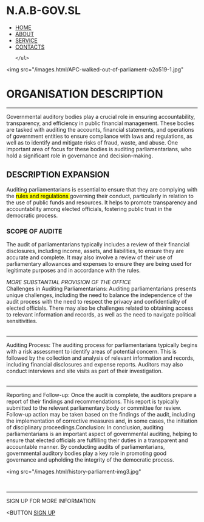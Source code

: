 # N.A.B-GOV.SL

<!DOCTYPE html>
<html lang="en">
<head>
  <meta charset="UTF-8">
  <meta name="viewport" content="width=device-width, initial-scale=1.0">
  <meta http-equiv="X-UA-Compatible" content="ie=edge">
  <link rel="stylesheet" href="style.css">
  <title>■🇸🇱N.A.B/GOV</title>
</head>
  
  <body>

  <nav>
    <ul>
    <li><a href="Home.html">HOME</a></li>
    <li><a href="About.page.html">ABOUT</a> </li>
    <li><a href="/images.html/service.html">SERVICE</a></li>
    <li><a href="/Contact.html">CONTACTS</a></li>
    
    </ul>
  </nav>
  
  
  
  <img src="/images.html/APC-walked-out-of-parliament-o2o519-1.jpg"
  <h1>ORGANISATION DESCRIPTION</h1>
  <hr>
  
<p>Governmental auditory bodies play a crucial role in ensuring accountability, transparency, and efficiency in public financial management. These bodies are tasked with auditing the accounts, financial statements, and operations of government entities to ensure compliance with laws and regulations, as well as to identify and mitigate risks of fraud, waste, and abuse. One important area of focus for these bodies is auditing parliamentarians, who hold a significant role in governance and decision-making. </p>

<h2>DESCRIPTION EXPANSION</h2>

<p> Auditing parliamentarians is essential to ensure that they are complying with the <mark> rules and regulations </mark> governing their conduct, particularly in relation to the use of public funds and resources. It helps to promote transparency and accountability among elected officials, fostering public trust in the democratic process.</p>
 
 <h3>SCOPE OF AUDITE</h3>

<p>The audit of parliamentarians typically includes a review of their financial disclosures, including income, assets, and liabilities, to ensure they are accurate and complete. It may also involve a review of their use of parliamentary allowances and expenses to ensure they are being used for legitimate purposes and in accordance with the rules.</p>

<P3> <i>MORE SUBSTANTIAL PROVISION OF THE OFFICE  </i> </P3>
<br>
<p4>Challenges in Auditing Parliamentarians: Auditing parliamentarians presents unique challenges, including the need to balance the independence of the audit process with the need to respect the privacy and confidentiality of elected officials. There may also be challenges related to obtaining access to relevant information and records, as well as the need to navigate political sensitivities.</p4>
<br>
<br>
<hr>
<p5>Auditing Process: The auditing process for parliamentarians typically begins with a risk assessment to identify areas of potential concern. This is followed by the collection and analysis of relevant information and records, including financial disclosures and expense reports. Auditors may also conduct interviews and site visits as part of their investigation.</p5>
<br>
<br>
<hr>
<p6>Reporting and Follow-up: Once the audit is complete, the auditors prepare a report of their findings and recommendations. This report is typically submitted to the relevant parliamentary body or committee for review. Follow-up action may be taken based on the findings of the audit, including the implementation of corrective measures and, in some cases, the initiation of disciplinary proceedings.Conclusion: In conclusion, auditing parliamentarians is an important aspect of governmental auditing, helping to ensure that elected officials are fulfilling their duties in a transparent and accountable manner. By conducting audits of parliamentarians, governmental auditory bodies play a key role in promoting good governance and upholding the integrity of the democratic process.</p6>

<img src="/images.html/history-parliament-img3.jpg"

<br>
<hr>
<p7> SIGN UP FOR MORE INFORMATION </p7>

<BUTTON <a href="/Registration.html">SIGN UP</a> </BUTTON> 





</body>
</html>